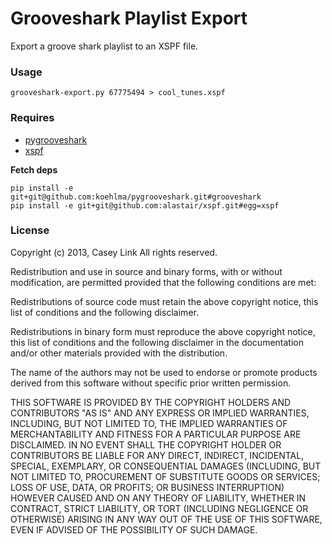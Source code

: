 # Grooveshark Playlist Export

Export a groove shark playlist to an XSPF file.

### Usage

```
grooveshark-export.py 67775494 > cool_tunes.xspf
```

### Requires

* [pygrooveshark](https://github.com/koehlma/pygrooveshark)
* [xspf](https://github.com/alastair/xspf)


**Fetch deps**

```
pip install -e git+git@github.com:koehlma/pygrooveshark.git#grooveshark
pip install -e git+git@github.com:alastair/xspf.git#egg=xspf
```

### License

Copyright (c) 2013, Casey Link
All rights reserved.

Redistribution and use in source and binary forms, with or without
modification, are permitted provided that the following conditions are met:

Redistributions of source code must retain the above copyright notice, this
list of conditions and the following disclaimer.

Redistributions in binary form must reproduce the above copyright notice, this
list of conditions and the following disclaimer in the documentation and/or
other materials provided with the distribution.

The name of the authors may not be used to endorse or promote products derived
from this software without specific prior written permission.

THIS SOFTWARE IS PROVIDED BY THE COPYRIGHT HOLDERS AND CONTRIBUTORS "AS IS" AND
ANY EXPRESS OR IMPLIED WARRANTIES, INCLUDING, BUT NOT LIMITED TO, THE IMPLIED
WARRANTIES OF MERCHANTABILITY AND FITNESS FOR A PARTICULAR PURPOSE ARE
DISCLAIMED. IN NO EVENT SHALL THE COPYRIGHT HOLDER OR CONTRIBUTORS BE LIABLE
FOR ANY DIRECT, INDIRECT, INCIDENTAL, SPECIAL, EXEMPLARY, OR CONSEQUENTIAL
DAMAGES (INCLUDING, BUT NOT LIMITED TO, PROCUREMENT OF SUBSTITUTE GOODS OR
SERVICES; LOSS OF USE, DATA, OR PROFITS; OR BUSINESS INTERRUPTION) HOWEVER
CAUSED AND ON ANY THEORY OF LIABILITY, WHETHER IN CONTRACT, STRICT LIABILITY,
OR TORT (INCLUDING NEGLIGENCE OR OTHERWISE) ARISING IN ANY WAY OUT OF THE USE
OF THIS SOFTWARE, EVEN IF ADVISED OF THE POSSIBILITY OF SUCH DAMAGE.

